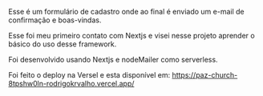 Esse é um formulário de cadastro onde ao final é enviado um e-mail de confirmação e boas-vindas.

Esse foi meu primeiro contato com Nextjs e visei nesse projeto aprender o básico do uso desse framework.

Foi desenvolvido usando Nextjs e nodeMailer como serverless.

Foi feito o deploy na Versel e esta disponível em:
https://paz-church-8tpshw0ln-rodrigokrvalho.vercel.app/
